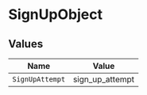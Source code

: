 # SignUpObject


## Values

| Name            | Value           |
| --------------- | --------------- |
| `SignUpAttempt` | sign_up_attempt |